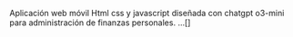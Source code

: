 Aplicación web móvil Html css y javascript diseñada con chatgpt o3-mini para administración de finanzas personales.
...[]
